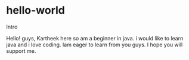 # hello-world
Intro

Hello! guys,
                Kartheek here so am a beginner in java. i would like to learn java and i love coding. Iam eager to learn from you guys. I hope you will support me.
